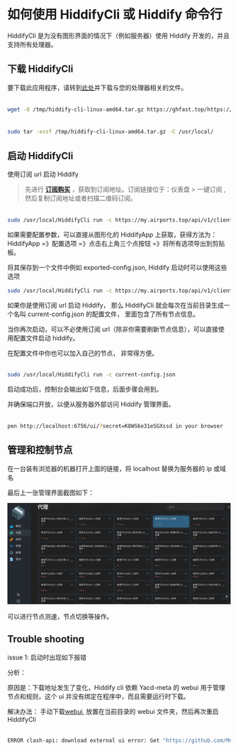 # 如何使用 HiddifyCli 或 Hiddify 命令行

HiddifyCli 是为没有图形界面的情况下（例如服务器）使用 Hiddify 开发的，并且支持所有处理器。

<!-- more -->

## 下载 HiddifyCli

要下载此应用程序，请转到[此处](https://github.com/hiddify/hiddify-core/releases)并下载与您的处理器相关的文件。

```bash

wget -O /tmp/hiddify-cli-linux-amd64.tar.gz https://ghfast.top/https://github.com/hiddify/hiddify-core/releases/download/v3.1.8/hiddify-cli-linux-amd64.tar.gz


sudo tar -xvzf /tmp/hiddify-cli-linux-amd64.tar.gz -C /usr/local/

```

## 启动 HiddifyCli

使用订阅 url 启动 Hiddify

> 先进行 [**订阅购买**](https://shortlink181.github.io/1) ，获取到订阅地址。订阅链接位于：仪表盘 > 一键订阅 , 然后复制订阅地址或者扫描二维码订阅。

```bash

sudo /usr/local/HiddifyCli run -c https://my.airports.top/api/v1/client/subscribe?token=xxxxxxxx

```

如果需要配置参数，可以直接从图形化的 HiddifyApp 上获取，获得方法为：HiddifyApp =》配置选项 =》点击右上角三个点按钮 =》将所有选项导出到剪贴板。

将其保存到一个文件中例如 exported-config.json, Hiddify 启动时可以使用这些选项

```bash
sudo /usr/local/HiddifyCli run -c https://my.airports.top/api/v1/client/subscribe?token=xxxxxxxx -d exported-config.json
```

如果你是使用订阅 url 启动 Hiddify， 那么 HiddifyCli 就会每次在当前目录生成一个名叫 current-config.json 的配置文件， 里面包含了所有节点信息。

当你再次启动，可以不必使用订阅 url（除非你需要刷新节点信息），可以直接使用配置文件启动 hiddify。

在配置文件中你也可以加入自己的节点， 非常得方便。

```bash

sudo /usr/local/HiddifyCli run -c current-config.json

```

启动成功后，控制台会输出如下信息，后面步骤会用到。

并确保端口开放，以便从服务器外部访问 Hiddify 管理界面。

```bash

pen http://localhost:6756/ui/?secret=K8WS6e31eSGXssd in your browser

```

## 管理和控制节点

在一台装有浏览器的机器打开上面的链接，将 localhost 替换为服务器的 ip 或域名

最后上一张管理界面截图如下：

![Hiddify Next APP Welcome page](hiddifycli-dashboard.png)

可以进行节点测速，节点切换等操作。

## Trouble shooting

issue 1: 启动时出现如下报错

分析：

原因是：下载地址发生了变化，Hiddify cli 依赖 Yacd-meta 的 webui 用于管理节点和规则，这个 ui 并没有绑定在程序中，而且需要运行时下载。

解决办法： 手动下载[webui](https://codeload.github.com/MetaCubeX/Yacd-meta/zip/refs/heads/gh-pages), 放置在当前目录的 webui 文件夹，然后再次重启 HiddifyCli

```bash

ERROR clash-api: download external ui error: Get "https://github.com/MetaCubeX/Yacd-meta/archive/gh-pages.zip": exchange6: context canceled | exchange4: context canceled | upstream: context deadline exceeded


```
